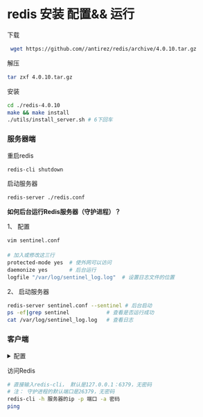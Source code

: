 # 							 redis 安装 配置&& 运行

下载
```bash
 wget https://github.com//antirez/redis/archive/4.0.10.tar.gz
```

解压
```bash
tar zxf 4.0.10.tar.gz
```

安装
```bash
cd ./redis-4.0.10
make && make install
./utils/install_server.sh # 6下回车
```

### 服务器端

重启redis
```bash
redis-cli shutdown
```
启动服务器
```bash
redis-server ./redis.conf
```

**如何后台运行Redis服务器（守护进程）？**

1、 配置
```bash
vim sentinel.conf

# 加入或修改这三行
protected-mode yes  # 使外网可以访问
daemonize yes 		# 后台运行
logfile "/var/log/sentinel_log.log"  # 设置日志文件的位置
```

2、 启动服务器
```bash
redis-server sentinel.conf --sentinel # 后台启动
ps -ef|grep sentinel 			# 查看是否运行成功
cat /var/log/sentinel_log.log 	# 查看日志
```


### 客户端


<details>
  <summary>配置</summary>
<img src="./imgs/reids-config-dir.png" alt="redis 配置" />
</details>



访问Redis

```bash
# 直接输入redis-cli， 默认是127.0.0.1：6379，无密码
# 注： 守护进程的默认端口是26379，无密码
redis-cli -h 服务器的ip -p 端口 -a 密码
ping
```